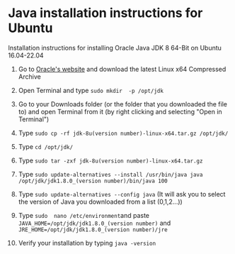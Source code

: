 # Java installation instructions for Ubuntu
Installation instructions for installing Oracle Java JDK 8 64-Bit on Ubuntu 16.04-22.04

1. Go to [Oracle's website](https://www.oracle.com/java/technologies/javase/javase-jdk8-downloads.html) and download the latest Linux x64 Compressed Archive

2. Open Terminal and type `sudo mkdir  -p /opt/jdk`

3. Go to your Downloads folder (or the folder that you downloaded the file to) and open Terminal from it (by right clicking and selecting "Open in Terminal")

4. Type `sudo cp -rf jdk-8u(version number)-linux-x64.tar.gz /opt/jdk/`

5. Type `cd /opt/jdk/`

6. Type `sudo tar -zxf jdk-8u(version number)-linux-x64.tar.gz`

7. Type `sudo update-alternatives --install /usr/bin/java java /opt/jdk/jdk1.8.0_(version number)/bin/java 100`

8. Type `sudo update-alternatives --config java` (It will ask you to select the version of Java you downloaded from a list (0,1,2...))

9. Type `sudo  nano /etc/environment`and paste `JAVA_HOME=/opt/jdk/jdk1.8.0_(version number)` and `JRE_HOME=/opt/jdk/jdk1.8.0_(version number)/jre`

10. Verify your installation by typing `java -version`
